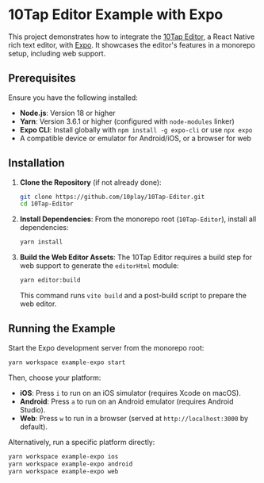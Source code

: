 # 10Tap Editor Example with Expo

This project demonstrates how to integrate the [10Tap Editor](https://github.com/10play/10Tap-Editor), a React Native rich text editor, with [Expo](https://expo.dev). It showcases the editor's features in a monorepo setup, including web support.

## Prerequisites

Ensure you have the following installed:

- **Node.js**: Version 18 or higher
- **Yarn**: Version 3.6.1 or higher (configured with `node-modules` linker)
- **Expo CLI**: Install globally with `npm install -g expo-cli` or use `npx expo`
- A compatible device or emulator for Android/iOS, or a browser for web

## Installation

1. **Clone the Repository** (if not already done):

   ```bash
   git clone https://github.com/10play/10Tap-Editor.git
   cd 10Tap-Editor
   ```

2. **Install Dependencies**:
   From the monorepo root (`10Tap-Editor`), install all dependencies:

   ```bash
   yarn install
   ```

3. **Build the Web Editor Assets**:
   The 10Tap Editor requires a build step for web support to generate the `editorHtml` module:

   ```bash
   yarn editor:build
   ```

   This command runs `vite build` and a post-build script to prepare the web editor.

## Running the Example

Start the Expo development server from the monorepo root:

```bash
yarn workspace example-expo start
```

Then, choose your platform:

- **iOS**: Press `i` to run on an iOS simulator (requires Xcode on macOS).
- **Android**: Press `a` to run on an Android emulator (requires Android Studio).
- **Web**: Press `w` to run in a browser (served at `http://localhost:3000` by default).

Alternatively, run a specific platform directly:

```bash
yarn workspace example-expo ios
yarn workspace example-expo android
yarn workspace example-expo web
```
